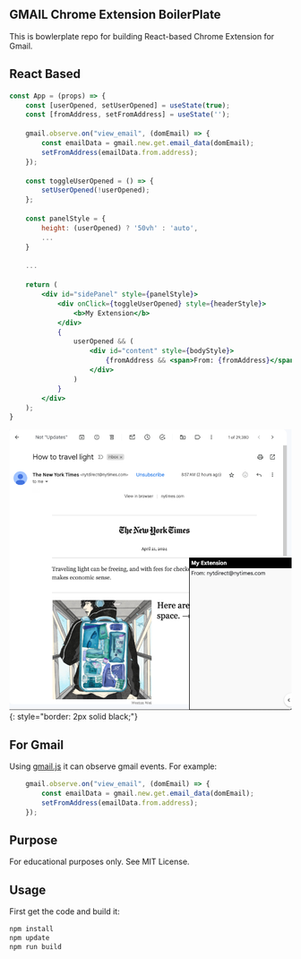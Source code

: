 ## GMAIL Chrome Extension BoilerPlate

This is bowlerplate repo for building React-based Chrome Extension for Gmail.

## React Based

```jsx
const App = (props) => {
    const [userOpened, setUserOpened] = useState(true); 
    const [fromAddress, setFromAddress] = useState(''); 
    
    gmail.observe.on("view_email", (domEmail) => {
        const emailData = gmail.new.get.email_data(domEmail);
        setFromAddress(emailData.from.address);
    });

    const toggleUserOpened = () => {
        setUserOpened(!userOpened);
    };

    const panelStyle = {
        height: (userOpened) ? '50vh' : 'auto', 
        ...
    }

    ...

    return (
        <div id="sidePanel" style={panelStyle}>
            <div onClick={toggleUserOpened} style={headerStyle}>
                <b>My Extension</b>
            </div>          
            {
                userOpened && (
                    <div id="content" style={bodyStyle}>
                        {fromAddress && <span>From: {fromAddress}</span>}
                    </div>
                )
            }
        </div>
    );
}
```

![screenshot](./screen_shots/opened.png){: style="border: 2px solid black;"}

## For Gmail

Using [gmail.js](https://github.com/KartikTalwar/gmail.js/) it can observe gmail events.  For example:

```javascript
    gmail.observe.on("view_email", (domEmail) => {
        const emailData = gmail.new.get.email_data(domEmail);
        setFromAddress(emailData.from.address);
    });
```

## Purpose

For educational purposes only.  See MIT License.

## Usage

First get the code and build it:

````
npm install
npm update
npm run build
````
